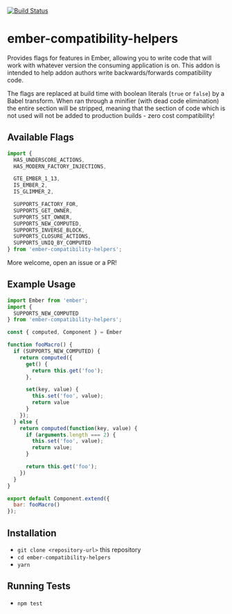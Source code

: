 [![Build Status](https://travis-ci.org/pzuraq/ember-compatibility-helpers.svg?branch=master)](https://travis-ci.org/pzuraq/ember-compatibility-helpers)

# ember-compatibility-helpers

Provides flags for features in Ember, allowing you to write code that will work
with whatever version the consuming application is on. This addon is intended
to help addon authors write backwards/forwards compatibility code.

The flags are replaced at build time with boolean literals (`true` or `false`)
by a Babel transform. When ran through a minifier (with dead code elimination) the entire section will be stripped, meaning that the section of code which is not used
will not be added to production builds - zero cost compatibility!

## Available Flags

```js
import {
  HAS_UNDERSCORE_ACTIONS,
  HAS_MODERN_FACTORY_INJECTIONS,

  GTE_EMBER_1_13,
  IS_EMBER_2,
  IS_GLIMMER_2,

  SUPPORTS_FACTORY_FOR,
  SUPPORTS_GET_OWNER,
  SUPPORTS_SET_OWNER,
  SUPPORTS_NEW_COMPUTED,
  SUPPORTS_INVERSE_BLOCK,
  SUPPORTS_CLOSURE_ACTIONS,
  SUPPORTS_UNIQ_BY_COMPUTED
} from 'ember-compatibility-helpers';
```

More welcome, open an issue or a PR!

## Example Usage

```javascript
import Ember from 'ember';
import {
  SUPPORTS_NEW_COMPUTED
} from 'ember-compatibility-helpers';

const { computed, Component } = Ember

function fooMacro() {
  if (SUPPORTS_NEW_COMPUTED) {
    return computed({
      get() {
        return this.get('foo');
      },

      set(key, value) {
        this.set('foo', value);
        return value
      }
    });
  } else {
    return computed(function(key, value) {
      if (arguments.length === 2) {
        this.set('foo', value);
        return value;
      }

      return this.get('foo');
    })
  }
}

export default Component.extend({
  bar: fooMacro()
});
```

## Installation

* `git clone <repository-url>` this repository
* `cd ember-compatibility-helpers`
* `yarn`

## Running Tests

* `npm test`
